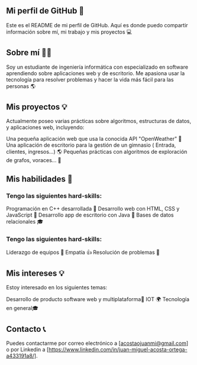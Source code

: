 ## Mi perfil de GitHub 📄
Este es el README de mi perfil de GitHub. Aquí es donde puedo compartir información sobre mí, mi trabajo y mis proyectos 💻

## Sobre mí 👩‍💻
Soy un estudiante de ingeniería informática con especializado en software aprendiendo sobre aplicaciones web y de escritorio. Me apasiona usar la tecnología para resolver problemas y hacer la vida más fácil para las personas 🌎

## Mis proyectos 💡
Actualmente poseo varias prácticas sobre algoritmos, estructuras de datos, y aplicaciones web, incluyendo:

Una pequeña aplicación web que usa la conocida API "OpenWeather" 🌿
Una aplicación de escritorio para la gestión de un gimnasio ( Entrada, clientes, ingresos...) 🌎
Pequeñas prácticas con algoritmos de exploración de grafos, voraces... 🤖

## Mis habilidades 💪

### Tengo las siguientes hard-skills:

Programación en C++ desarrollada 🐍
Desarrollo web con HTML, CSS y JavaScript 📄
Desarrollo app de escritorio con Java 📱
Bases de datos relacionales 🎓

### Tengo las siguientes hard-skills:

Liderazgo de equipos 🫡
Empatía 👍
Resolución de problemas 🧠

## Mis intereses 💡

Estoy interesado en los siguientes temas:

Desarrollo de producto software web y multiplataforma📡
IOT 🌍
Tecnología en general🎓

## Contacto 📞
Puedes contactarme por correo electrónico a [acostaojuanmi@gmail.com] o por Linkedin a [https://www.linkedin.com/in/juan-miguel-acosta-ortega-a433191a8/].
